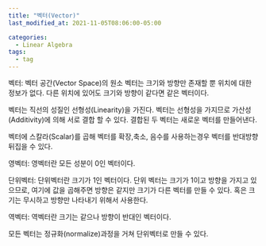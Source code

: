 ```yaml
---
title: "벡터(Vector)"
last_modified_at: 2021-11-05T08:06:00-05:00

categories:
  - Linear Algebra
tags:
  - tag
---
```


벡터:
벡터 공간(Vector Space)의 원소
벡터는 크기와 방향만 존재할 뿐 위치에 대한 정보가 없다.
다른 위치에 있어도 크기와 방향이 같다면 같은 벡터이다.

벡터는 직선의 성질인 선형성(Linearity)을 가진다.
벡터는 선형성을 가지므로 가산성(Additivity)에 의해 서로 결합 할 수 있다. 결합된 두 벡터는 새로운 벡터를 만들어낸다.

벡터에 스칼라(Scalar)를 곱해 벡터를 확장,축소, 음수를 사용하는경우 벡터를 반대방향 뒤집을 수 있다.

영벡터:
영벡터란 모든 성분이 0인 벡터이다.

단위벡터:
단위벡터란 크기가 1인 벡터이다.
단위 벡터는 크기가 1이고 방향을 가지고 있으므로, 여기에 값을 곱해주면 방향은 같지만 크기가 다른 벡터를 만들 수 있다. 
혹은 크기는 무시하고 방향만 나타내기 위해서 사용한다.

역벡터:
역벡터란 크기는 같으나 방향이 반대인 벡터이다.

모든 벡터는 정규화(normalize)과정을 거쳐 단위벡터로 만들 수 있다.
